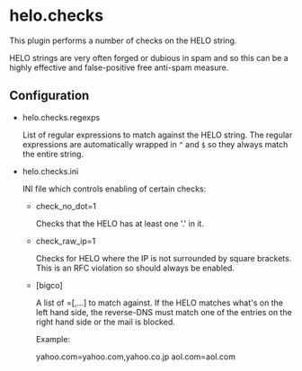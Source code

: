 helo.checks
===========

This plugin performs a number of checks on the HELO string.

HELO strings are very often forged or dubious in spam and so this can be a
highly effective and false-positive free anti-spam measure.

Configuration
-------------

* helo.checks.regexps

  List of regular expressions to match against the HELO string. The regular
  expressions are automatically wrapped in `^` and `$` so they always match
  the entire string.

* helo.checks.ini

  INI file which controls enabling of certain checks:

    * check_no_dot=1
    
      Checks that the HELO has at least one '.' in it.
    
    * check_raw_ip=1
    
      Checks for HELO <IP> where the IP is not surrounded by square brackets.
      This is an RFC violation so should always be enabled.
    
    * [bigco]
    
      A list of <helo>=<rdns>[,<rdns>...] to match against. If the HELO matches
      what's on the left hand side, the reverse-DNS must match one of the
      entries on the right hand side or the mail is blocked.
      
      Example:
      
        yahoo.com=yahoo.com,yahoo.co.jp
        aol.com=aol.com
        